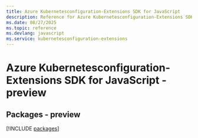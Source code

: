 ```yaml
---
title: Azure Kubernetesconfiguration-Extensions SDK for JavaScript
description: Reference for Azure Kubernetesconfiguration-Extensions SDK for JavaScript
ms.date: 08/27/2025
ms.topic: reference
ms.devlang: javascript
ms.service: kubernetesconfiguration-extensions
---
```

# Azure Kubernetesconfiguration-Extensions SDK for JavaScript - preview
## Packages - preview
[!INCLUDE [packages](kubernetesconfiguration-extensions-index.md)]